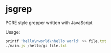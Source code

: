 # jsgrep
PCRE style grepper written with JavaScript

Usage:
```javascript
printf 'hello\nworld\nhello world' >> file.txt
./main.js /hello/gi file.txt
```
